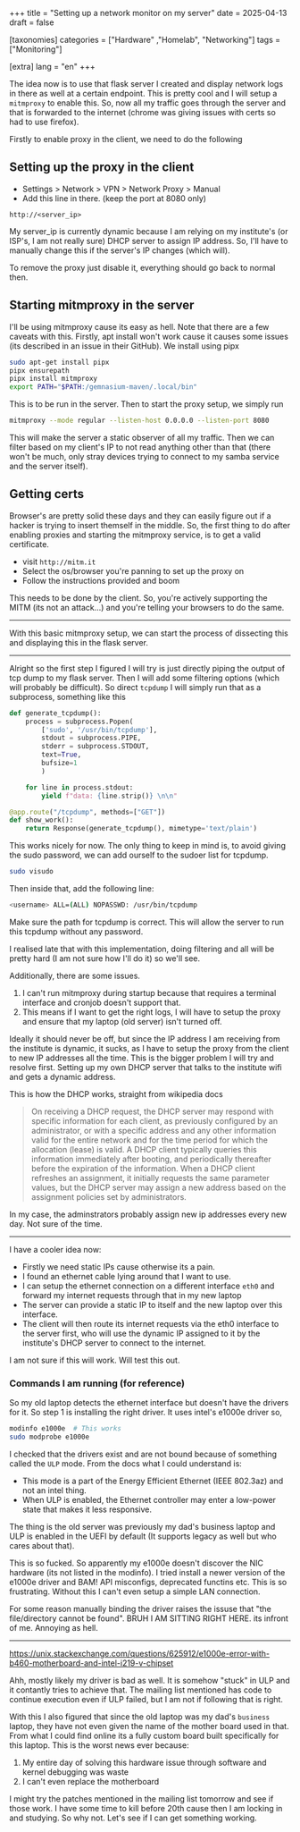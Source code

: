 +++
title = "Setting up a network monitor on my server"
date = 2025-04-13
draft = false

[taxonomies]
categories = ["Hardware" ,"Homelab", "Networking"]
tags = ["Monitoring"]

[extra]
lang = "en"
+++

The idea now is to use that flask server I created and display network logs in there as well at a certain endpoint. This is pretty cool and I will setup a `mitmproxy` to enable this. So, now all my traffic goes through the server and that is forwarded to the internet (chrome was giving issues with certs so had to use firefox).

Firstly to enable proxy in the client, we need to do the following

## Setting up the proxy in the client

- Settings > Network > VPN > Network Proxy > Manual
- Add this line in there. (keep the port at 8080 only)
```
http://<server_ip>
```

My server_ip is currently dynamic because I am relying on my institute's (or ISP's, I am not really sure) DHCP server to assign IP address. So, I'll have to manually change this if the server's IP changes (which will). 

To remove the proxy just disable it, everything should go back to normal then.

## Starting mitmproxy in the server

I'll be using mitmproxy cause its easy as hell. Note that there are a few caveats with this. Firstly, apt install won't work cause it causes some issues (its described in an issue in their GitHub). We install using pipx

```sh
sudo apt-get install pipx
pipx ensurepath
pipx install mitmproxy
export PATH="$PATH:/gemnasium-maven/.local/bin"
```

This is to be run in the server. Then to start the proxy setup, we simply run

```sh
mitmproxy --mode regular --listen-host 0.0.0.0 --listen-port 8080
```

This will make the server a static observer of all my traffic. Then we can filter based on my client's IP to not read anything other than that (there won't be much, only stray devices trying to connect to my samba service and the server itself).

## Getting certs

Browser's are pretty solid these days and they can easily figure out if a hacker is trying to insert themself in the middle. So, the first thing to do after enabling proxies and starting the mitmproxy service, is to get a valid certificate.

- visit `http://mitm.it`
- Select the os/browser you're panning to set up the proxy on
- Follow the instructions provided and boom

This needs to be done by the client. So, you're actively supporting the MITM (its not an attack...) and you're telling your browsers to do the same.

---

With this basic mitmproxy setup, we can start the process of dissecting this and displaying this in the flask server.

---

Alright so the first step I figured I will try is just directly piping the output of tcp dump to my flask server. Then I will add some filtering options (which will probably be difficult). So direct `tcpdump` I will simply run that as a subprocess, something like this

```py
def generate_tcpdump():
    process = subprocess.Popen(
        ['sudo', '/usr/bin/tcpdump'],
        stdout = subprocess.PIPE,
        stderr = subprocess.STDOUT,
        text=True,
        bufsize=1
        )

    for line in process.stdout:
        yield f"data: {line.strip()} \n\n"

@app.route("/tcpdump", methods=["GET"])
def show_work():
    return Response(generate_tcpdump(), mimetype='text/plain')
```

This works nicely for now. The only thing to keep in mind is, to avoid giving the sudo password, we can add ourself to the sudoer list for tcpdump.

```sh
sudo visudo
```

Then inside that, add the following line:
```sh
<username> ALL=(ALL) NOPASSWD: /usr/bin/tcpdump
```
Make sure the path for tcpdump is correct. This will allow the server to run this tcpdump without any password. 

I realised late that with this implementation, doing filtering and all will be pretty hard (I am not sure how I'll do it) so we'll see.

Additionally, there are some issues.

1. I can't run mitmproxy during startup because that requires a terminal interface and cronjob doesn't support that.
2. This means if I want to get the right logs, I will have to setup the proxy and ensure that my laptop (old server) isn't turned off.

Ideally it should never be off, but since the IP address I am receiving from the institute is dynamic, it sucks, as I have to setup the proxy from the client to new IP addresses all the time. This is the bigger problem I will try and resolve first. Setting up my own DHCP server that talks to the institute wifi and gets a dynamic address.

This is how the DHCP works, straight from wikipedia docs

> On receiving a DHCP request, the DHCP server may respond with specific information for each client, as previously configured by an administrator, or with a specific address and any other information valid for the entire network and for the time period for which the allocation (lease) is valid. A DHCP client typically queries this information immediately after booting, and periodically thereafter before the expiration of the information. When a DHCP client refreshes an assignment, it initially requests the same parameter values, but the DHCP server may assign a new address based on the assignment policies set by administrators.

In my case, the adminstrators probably assign new ip addresses every new day. Not sure of the time.

---

I have a cooler idea now:

- Firstly we need static IPs cause otherwise its a pain.
- I found an ethernet cable lying around that I want to use.
- I can setup the ethernet connection on a different interface `eth0` and forward my internet requests through that in my new laptop
- The server can provide a static IP to itself and the new laptop over this interface.
- The client will then route its internet requests via the eth0 interface to the server first, who will use the dynamic IP assigned to it by the institute's DHCP server to connect to the internet.

I am not sure if this will work. Will test this out.

### Commands I am running (for reference)

So my old laptop detects the ethernet interface but doesn't have the drivers for it. So step 1 is installing the right driver. It uses intel's e1000e driver so,

```sh
modinfo e1000e  # This works
sudo modprobe e1000e
```

I checked that the drivers exist and are not bound because of something called the `ULP` mode. From the docs what I could understand is:

- This mode is a part of the Energy Efficient Ethernet (IEEE 802.3az) and not an intel thing.
- When ULP is enabled, the Ethernet controller may enter a low-power state that makes it less responsive.

The thing is the old server was previously my dad's business laptop and ULP is enabled in the UEFI by default (It supports legacy as well but who cares about that).

This is so fucked. So apparently my e1000e doesn't discover the NIC hardware (its not listed in the modinfo). I tried install a newer version of the e1000e driver and BAM! API misconfigs, deprecated functins etc. This is so frustrating. Without this I can't even setup a simple LAN connection.

For some reason manually binding the driver raises the issuse that "the file/directory cannot be found". BRUH I AM SITTING RIGHT HERE. its infront of me. Annoying as hell.

---

https://unix.stackexchange.com/questions/625912/e1000e-error-with-b460-motherboard-and-intel-i219-v-chipset

Ahh, mostly likely my driver is bad as well. It is somehow "stuck" in ULP and it contantly tries to achieve that. The mailing list mentioned has code to continue execution even if ULP failed, but I am not if following that is right.

With this I also figured that since the old laptop was my dad's `business` laptop, they have not even given the name of the mother board used in that. From what I could find online its a fully custom board built specifically for this laptop. This is the worst news ever because:

1. My entire day of solving this hardware issue through software and kernel debugging was waste
2. I can't even replace the motherboard

I might try the patches mentioned in the mailing list tomorrow and see if those work. I have some time to kill before 20th cause then I am locking in and studying. So why not. Let's see if I can get something working.